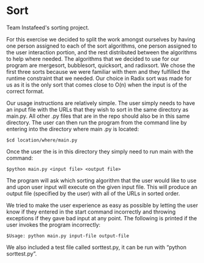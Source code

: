 Sort
====

Team Instafeed's sorting project.

For this exercise we decided to split the work amongst ourselves by having one person assigned to each of the sort algorithms, one person assigned to the user interaction portion, and the rest distributed between the algorithms to help where needed. The algorithms that we decided to use for our program are mergesort, bubblesort, quicksort, and radixsort. We chose the first three sorts because we were familiar with them and they fulfilled the runtime constraint that we needed. Our choice in Radix sort was made for us as it is the only sort that comes close to O(n) when the input is of the correct format. 

Our usage instructions are relatively simple. The user simply needs to have an input file with the URLs that they wish to sort in the same directory as main.py. All other .py files that are in the repo should also be in this same directory. The user can then run the program from the command line by entering into the directory where main .py is located:

	$cd location/where/main.py

Once the user the is in this directory they simply need to run main with the command:

	$python main.py <input file> <output file>

The program will ask which sorting algorithm that the user would like to use and upon user input will execute on the given input file. This will produce an output file (specified by the user) with all of the URLs in sorted order. 

We tried to make the user experience as easy as possible by letting the user know if they entered in the start command incorrectly and throwing exceptions if they gave bad input at any point. The following is printed if the user invokes the program incorrectly:

	$Usage: python main.py input-file output-file

We also included a test file called sorttest.py, it can be run with “python sorttest.py”.





